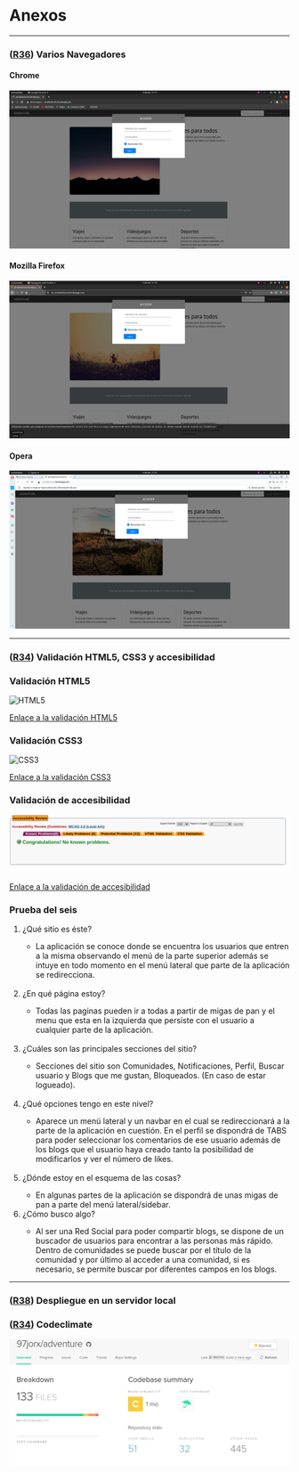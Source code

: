 # Anexos

---
### **([R36]()) Varios Navegadores**

#### Chrome
![Google Chrome](images/login-chrome.png)

#### Mozilla Firefox
![Mozilla Firefox](images/login-firefox.png)

#### Opera
![Opera](images/login-opera.png)

---

### **([R34]()) Validación HTML5, CSS3 y accesibilidad**

### Validación HTML5
![HTML5](images/validación-html.png)

[Enlace a la validación HTML5]()

### Validación CSS3
![CSS3](images/validación-css3.png)



[Enlace a la validación CSS3]()

### Validación de accesibilidad
![Accesibilidad](images/accesibilidad.png)

[Enlace a la validación de accesibilidad]()


### Prueba del seis

<ol>
<li>¿Qué sitio es éste?</li>
  <ul>
    <li>
        La aplicación se conoce donde se encuentra los usuarios que entren a la misma observando el menú de la parte superior además se intuye en todo momento en el menú lateral que parte de la aplicación se redirecciona. 
   </li>
 </ul>
<br>
<li>¿En qué página estoy?</li>
    <ul>
        <li>
        Todas las paginas pueden ir a todas a partir de migas de pan y el menu que esta en la izquierda que persiste con el usuario a cualquier parte de la aplicación.
       </li>
  </ul>
<br>
    <li>¿Cuáles son las principales secciones del sitio?</li>
<ul>
    <li>
        Secciones del sitio son Comunidades, Notificaciones, Perfil, Buscar usuario y Blogs que me gustan, Bloqueados. (En caso de estar logueado).
    </li>
</ul>
<br>

<li>¿Qué opciones tengo en este nivel?</li>
<ul>
    <li>Aparece un menú lateral y un navbar en el cual se redireccionará a la parte de la aplicación en cuestión. En el perfil se dispondrá de TABS para poder seleccionar los comentarios de ese usuario además de los blogs que el usuario haya creado tanto la posibilidad de modificarlos y ver el número de likes.</li>

    
</ul>
<br>

<li>¿Dónde estoy en el esquema de las cosas?</li>
<ul>
  <li> 
    En algunas partes de la aplicación se dispondrá de unas migas de pan a parte del menú lateral/sidebar.
 </li>
</ul>
<li>¿Cómo busco algo?</li>
<ul>
    <li>
        Al ser una Red Social para poder compartir blogs, se dispone de un buscador de usuarios para encontrar a las personas más rápido. Dentro de comunidades se puede buscar por el título de la comunidad y por último al acceder a una comunidad, si es necesario, se permite buscar por diferentes campos en los blogs.
   </li>
</ul>
</ol>

---

### **([R38]()) Despliegue en un servidor local**


### **([R34]()) Codeclimate**
![codeclimate](images/codeclimate.png)